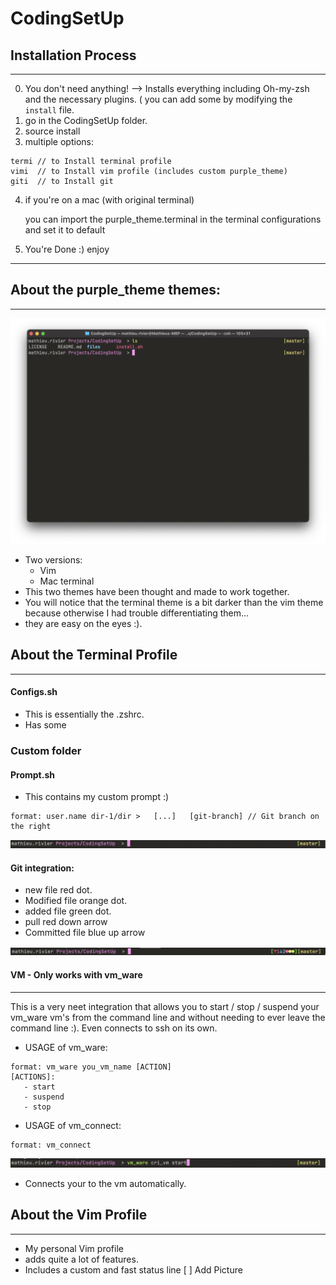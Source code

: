 # CodingSetUp

## Installation Process
----
0. You don't need anything! --> Installs everything including Oh-my-zsh and the necessary plugins. ( you can add some by modifying the `install` file.
1. go in the CodingSetUp folder.
2. source install
3. multiple options: 
```
termi // to Install terminal profile
vimi  // to Install vim profile (includes custom purple_theme)
giti  // to Install git
```
4. if you're on a mac (with original terminal)
   
   you can import the purple_theme.terminal in the terminal configurations and set it to default
5. You're Done :) enjoy 

---
## About the purple_theme themes:
-----
![alt text](https://github.com/yxyfer/CodingSetUp/blob/master/images/purple_theme_term.png "Terminal Theme Image")

- Two versions:
   - Vim
   - Mac terminal
- This two themes have been thought and made to work together.
- You will notice that the terminal theme is a bit darker than the vim theme because otherwise I had trouble differentiating them...
- they are easy on the eyes :).

## About the Terminal Profile
----
#### Configs.sh
- This is essentially the .zshrc.
- Has some

### Custom folder
#### Prompt.sh
- This contains my custom prompt :)
```
format: user.name dir-1/dir >   [...]   [git-branch] // Git branch on the right
```
![alt text](https://github.com/yxyfer/CodingSetUp/blob/master/images/prompt_term.png "Prompt Image")

#### Git integration:
   - new file red dot.
   - Modified file orange dot.
   - added file green dot.
   - pull red down arrow
   - Committed file blue up arrow
   
![alt text](https://github.com/yxyfer/CodingSetUp/blob/master/images/git_integration_prompt.png "Git integration Prompt Image")

#### VM - Only works with vm_ware
---
This is a very neet integration that allows you to start / stop / suspend your vm_ware vm's from the command line and without needing to ever leave the command line :). Even connects to ssh on its own.
- USAGE of vm_ware:
```
format: vm_ware you_vm_name [ACTION]
[ACTIONS]:
   - start
   - suspend
   - stop
```
- USAGE of vm_connect:
```
format: vm_connect
```
![alt text](https://github.com/yxyfer/CodingSetUp/blob/master/images/vm_demo.png "VM Demo")

   - Connects your to the vm automatically.

## About the Vim Profile
---
- My personal Vim profile
- adds quite a lot of features.
- Includes a custom and fast status line
[ ] Add Picture
